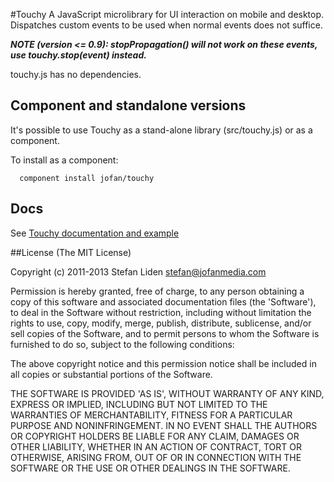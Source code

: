 #Touchy
A JavaScript microlibrary for UI interaction on mobile and desktop.
Dispatches custom events to be used when normal events does not suffice.

___NOTE (version <= 0.9): stopPropagation() will not work on these events, use touchy.stop(event) instead.___

touchy.js has no dependencies.

## Component and standalone versions
It's possible to use Touchy as a stand-alone library (src/touchy.js) or as a component.

To install as a component:
```
  component install jofan/touchy
```

## Docs
See [Touchy documentation and example](http://jofan.github.com/Touchy/)

##License
(The MIT License)

Copyright (c) 2011-2013 Stefan Liden <stefan@jofanmedia.com>

Permission is hereby granted, free of charge, to any person obtaining a copy of this software and associated documentation files (the 'Software'), to deal in the Software without restriction, including without limitation the rights to use, copy, modify, merge, publish, distribute, sublicense, and/or sell copies of the Software, and to permit persons to whom the Software is furnished to do so, subject to the following conditions:

The above copyright notice and this permission notice shall be included in all copies or substantial portions of the Software.

THE SOFTWARE IS PROVIDED 'AS IS', WITHOUT WARRANTY OF ANY KIND, EXPRESS OR IMPLIED, INCLUDING BUT NOT LIMITED TO THE WARRANTIES OF MERCHANTABILITY, FITNESS FOR A PARTICULAR PURPOSE AND NONINFRINGEMENT. IN NO EVENT SHALL THE AUTHORS OR COPYRIGHT HOLDERS BE LIABLE FOR ANY CLAIM, DAMAGES OR OTHER LIABILITY, WHETHER IN AN ACTION OF CONTRACT, TORT OR OTHERWISE, ARISING FROM, OUT OF OR IN CONNECTION WITH THE SOFTWARE OR THE USE OR OTHER DEALINGS IN THE SOFTWARE.